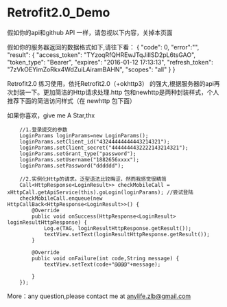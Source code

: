 # Retrofit2.0_Demo

假如你的api和github API 一样，请忽视以下内容，关掉本页面

假如你的服务器返回的数据格式如下,请往下看：
{
  "code": 0,
  "error":"",
  "result": {
    "access_token": "TYzoqRfQHREwJTqJilISD2pL6tsGAO",
    "token_type": "Bearer",
    "expires": "2016-01-12 17:13:13",
    "refresh_token": "7zVkOEYimZoRkx4WdZuiLAiramBAHN",
    "scopes": "all"
  }
}



Retrofit2.0 练习使用，依托Retrofit2.0（+okhttp3） 的强大,根据服务器的api再次封装一下。更加简洁的Http请求处理.http 包和newhttp是两种封装样式，个人推荐下面的简洁访问样式（在 newhttp 包下面）

如果你喜欢，give me A Star,thx


        //1.登录提交的参数
        LoginParams loginParams=new LoginParams();
        loginParams.setClient_id("43244444444443214321");
        loginParams.setClient_secret("4444444432222143214321");
        loginParams.setGrant_type("password");
        loginParams.setUsername("1882656xxxx");
        loginParams.setPassword("dddddd");

        //2.实例化Http的请求。泛型语法比较晦涩，然而我感觉很精简
        Call<HttpResponse<LoginResult>> checkMobileCall = xHttpCall.getApiService(this).goLogin(loginParams); //尝试登陆
        checkMobileCall.enqueue(new HttpCallBack<HttpResponse<LoginResult>>() {
            @Override
            public void onSuccess(HttpResponse<LoginResult> loginResultHttpResponse) {
                Log.e(TAG, loginResultHttpResponse.getResult());
                textView.setText(loginResultHttpResponse.getResult());
            }

            @Override
            public void onFailure(int code,String message) {
                textView.setText(code+"@@@@"+message);

            }
        });

More：any question,please contact me at anylife.zlb@gmail.com
